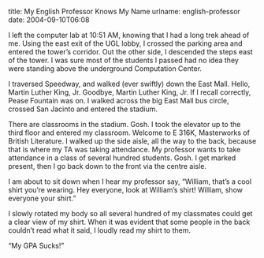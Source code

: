 title: My English Professor Knows My Name
urlname: english-professor
date: 2004-09-10T06:08

I left the computer lab at 10:51 AM, knowing that I had a long trek ahead of me. Using the east exit of the UGL lobby, I crossed the parking area and entered the tower&#x02bc;s corridor. Out the other side, I descended the steps east of the tower. I was sure most of the students I passed had no idea they were standing above the underground Computation Center.

I traversed Speedway, and walked (ever swiftly) down the East Mall. Hello, Martin Luther King, Jr. Goodbye, Martin Luther King, Jr. If I recall correctly, Pease Fountain was on. I walked across the big East Mall bus circle, crossed San Jacinto and entered the stadium.

There are classrooms in the stadium. Gosh. I took the elevator up to the third floor and entered my classroom. Welcome to E 316K, Masterworks of British Literature. I walked up the side aisle, all the way to the back, because that is where my TA was taking attendance. My professor wants to take attendance in a class of several hundred students. Gosh. I get marked present, then I go back down to the front via the centre aisle.

I am about to sit down when I hear my professor say, &ldquo;William, that&#x02bc;s a cool shirt you&#x02bc;re wearing. Hey everyone, look at William&#x02bc;s shirt! William, show everyone your shirt.&rdquo;

I slowly rotated my body so all several hundred of my classmates could get a clear view of my shirt. When it was evident that some people in the back couldn&#x02bc;t read what it said, I loudly read my shirt to them.

&ldquo;My GPA Sucks!&rdquo;